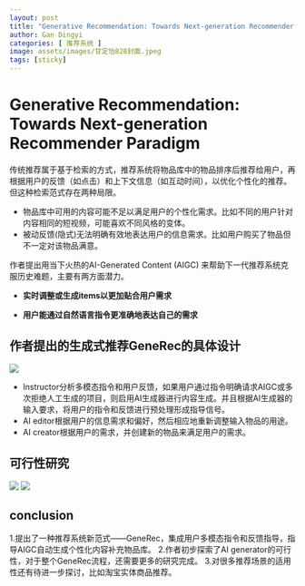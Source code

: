 ```yaml
---
layout: post
title: "Generative Recommendation: Towards Next-generation Recommender Paradigm"
author: Gan Dingyi
categories: [ 推荐系统 ]
image: assets/images/甘定怡828封面.jpeg
tags: [sticky]
---
```

# Generative Recommendation: Towards Next-generation Recommender Paradigm


传统推荐属于基于检索的方式，推荐系统将物品库中的物品排序后推荐给用户，再根据用户的反馈（如点击）和上下文信息（如互动时间），以优化个性化的推荐。但这种检索范式存在两种局限。


+ 物品库中可用的内容可能不足以满足用户的个性化需求。比如不同的用户针对内容相同的短视频，可能喜欢不同风格的变体。
+ 被动反馈(隐式)无法明确有效地表达用户的信息需求。比如用户购买了物品但不一定对该物品满意。


作者提出用当下火热的AI-Generated Content (AIGC) 来帮助下一代推荐系统克服历史难题，主要有两方面潜力。

+ **实时调整或生成items以更加贴合用户需求**

+ **用户能通过自然语言指令更准确地表达自己的需求** 

## 作者提出的生成式推荐GeneRec的具体设计
![](https://markdown.liuchengtu.com/work/uploads/upload_4eeb420186f9c80c05040ff09773f51b.png)

+ Instructor分析多模态指令和用户反馈，如果用户通过指令明确请求AIGC或多次拒绝人工生成的项目，则启用AI生成器进行内容生成。并且根据AI生成器的输入要求，将用户的指令和反馈进行预处理形成指导信号。
+ AI editor根据用户的信息需求和偏好，然后相应地重新调整输入物品的用途。
+ AI creator根据用户的需求，并创建新的物品来满足用户的需求。


## 可行性研究
![](https://markdown.liuchengtu.com/work/uploads/upload_2826ba91f1fcbc9213b859667fae38e6.png)
![](https://markdown.liuchengtu.com/work/uploads/upload_4ef23da0e573c633f6d6ff699b2376d6.png)


## conclusion
1.提出了一种推荐系统新范式——GeneRec，集成用户多模态指令和反馈指导，指导AIGC自动生成个性化内容补充物品库。
2.作者初步探索了AI generator的可行性，对于整个GeneRec流程，还需要更多的研究完成。
3.对很多推荐场景的适用性还有待进一步探讨，比如淘宝实体商品推荐。

